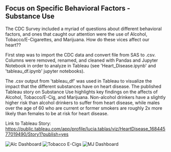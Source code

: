 ## Focus on Specific Behavioral Factors - Substance Use

The CDC Survey included a myriad of questions about different behavioral factors, and ones that caught our attention were the use of Alcohol, Tobacco/E-Cigarettes, and Marijuana. How do these vices affect our heart??

First step was to import the CDC data and convert file from SAS to .csv. Columns were removed, renamed, and cleaned with Pandas and Jupyter Notebook in order to analyze in Tableau (see 'Heart_Disease.ipynb' and 'tableau_df.ipynb' jupyter notebooks).

The .csv output from 'tableau_df' was used in Tableau to visualize the impact that the different substances have on heart disease. The published Tableau story on Substance Use highlights key findings on the affects of Alcohol, Tobacco/E-Cig, and Marijuana. Non-alcohol drinkers have a slightly higher risk than alcohol drinkers to suffer from heart disease, while males over the age of 60 who are current or former smokers are roughly 2x more likely than females to be at risk for heart disease.

Link to Tableau Story:
https://public.tableau.com/app/profile/lucia.tablas/viz/HeartDisease_16844577019490/Story1?publish=yes

![Alc Dashboard](https://github.com/leahkrause/project-4/assets/116695697/a0315ede-3e0c-49d6-bf0a-d6f8143e0d7d)
![Tobacco   E-Cigs](https://github.com/leahkrause/project-4/assets/116695697/2db45957-b619-49ce-a557-0fd9810222de)
![MJ Dashboard](https://github.com/leahkrause/project-4/assets/116695697/8564ef63-4fb7-4b71-a82b-f3537671af14)
